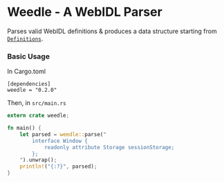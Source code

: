 # Weedle - A WebIDL Parser

Parses valid WebIDL definitions & produces a data structure starting from
[`Definitions`](https://docs.rs/weedle/0.2.0/weedle/struct.Definitions.html).

### Basic Usage

In Cargo.toml
```
[dependencies]
weedle = "0.2.0"
```

Then, in `src/main.rs`
```rust
extern crate weedle;

fn main() {
    let parsed = weedle::parse("
        interface Window {
            readonly attribute Storage sessionStorage;
        };
    ").unwrap();
    println!("{:?}", parsed);
}
```